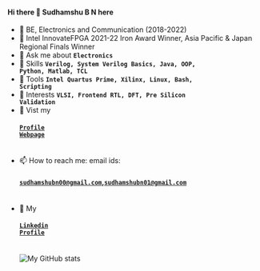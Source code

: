 #### Hi there 👋 Sudhamshu B N here
- 🌱 BE, Electronics and Communication (2018-2022)
- 🌱 Intel InnovateFPGA 2021-22 Iron Award Winner, Asia Pacific & Japan Regional Finals Winner
- 💬 Ask me about <code><b>Electronics</b></code>
- 💬 Skills <code><b>Verilog, System Verilog Basics, Java, OOP, Python, Matlab, TCL</b></code>
- 💬 Tools <code><b>Intel Quartus Prime, Xilinx, Linux, Bash, Scripting</b></code>
- 💬 Interests <code><b>VLSI, Frontend RTL, DFT, Pre Silicon Validation</b></code>
- 🌱 Vist my <h4><a href=https://sudhamshu091.github.io/><code>Profile Webpage</code></a></h4><br>
- 📫 How to reach me: email ids:<h4><code>sudhamshubn00@gmail.com</code>,<code>sudhamshubn01@gmail.com</code></h4><br>
- 🔭 My <h4><a href=https://www.linkedin.com/in/sudhamshu-b-n-760bb7171/><code>Linkedin Profile</code></a></h4><br>
![My GitHub stats](https://github-readme-stats.vercel.app/api?username=sudhamshu091&theme=highcontrast&show_icons=true&count_private=true)
